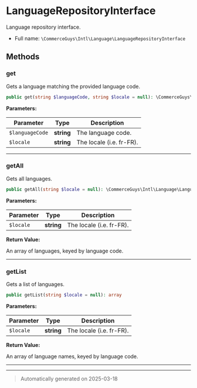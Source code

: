 
# LanguageRepositoryInterface

Language repository interface.



* Full name: `\CommerceGuys\Intl\Language\LanguageRepositoryInterface`



## Methods


### get

Gets a language matching the provided language code.

```php
public get(string $languageCode, string $locale = null): \CommerceGuys\Intl\Language\Language
```








**Parameters:**

| Parameter | Type | Description |
|-----------|------|-------------|
| `$languageCode` | **string** | The language code. |
| `$locale` | **string** | The locale (i.e. fr-FR). |





***

### getAll

Gets all languages.

```php
public getAll(string $locale = null): \CommerceGuys\Intl\Language\Language[]
```








**Parameters:**

| Parameter | Type | Description |
|-----------|------|-------------|
| `$locale` | **string** | The locale (i.e. fr-FR). |


**Return Value:**

An array of languages, keyed by language code.




***

### getList

Gets a list of languages.

```php
public getList(string $locale = null): array
```








**Parameters:**

| Parameter | Type | Description |
|-----------|------|-------------|
| `$locale` | **string** | The locale (i.e. fr-FR). |


**Return Value:**

An array of language names, keyed by language code.




***


***
> Automatically generated on 2025-03-18
